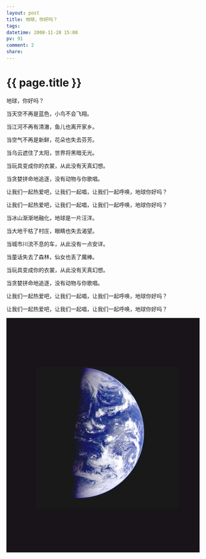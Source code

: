 ```yaml
---
layout: post
title: 地球，你好吗？
tags: 
datetime: 2008-11-28 15:08
pv: 91
comment: 2
share: 
---
```


{{ page.title }}
================

 <p>地球，你好吗？</p><p>当天空不再是蓝色，小鸟不会飞翔。</p><p>当江河不再有清澈，鱼儿也离开家乡。</p><p>当空气不再是新鲜，花朵也失去芬芳。</p><p>当乌云遮住了太阳，世界将黑暗无光。</p><p>当玩具变成你的衣裳，从此没有天真幻想。</p><p>当贪婪拼命地追逐，没有动物与你歌唱。</p><p>让我们一起热爱吧，让我们一起唱，让我们一起呼唤，地球你好吗？</p><p>让我们一起热爱吧，让我们一起唱，让我们一起呼唤，地球你好吗？</p><p>当冰山渐渐地融化，地球是一片汪洋。</p><p>当大地干枯了村庄，眼睛也失去渴望。</p><p>当城市川流不息的车，从此没有一点安详。</p><p>当童话失去了森林，仙女也丢了魔棒。</p><p>当玩具变成你的衣裳，从此没有天真幻想。</p><p>当贪婪拼命地追逐，没有动物与你歌唱。</p><p>让我们一起热爱吧，让我们一起唱，让我们一起呼唤，地球你好吗？</p><p>让我们一起热爱吧，让我们一起唱，让我们一起呼唤，地球你好吗？</p><img src="/images/e44ae4118c846b62cb80c408.jpg"                                       small="0" /> 

